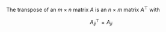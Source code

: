 The transpose of an $m \times n$ matrix $A$ is an $n \times m$ matrix $A^\top$ with

$$
A^\top_{ij} = A_{ji}
$$